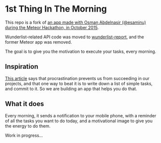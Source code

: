 # 1st Thing In The Morning

This repo is a fork of [an app made with Osman Abdelnasir (@esaminu)](https://github.com/AsianMeteorites/1st-thing) [during the Meteor Hackathon, in October 2015](http://devpost.com/software/1st-thing-in-the-morning).

Wunderlist-related API code was moved to [wunderlist-report](https://github.com/adrienjoly/wunderlist-report), and the former Meteor app was removed.

The goal is to give you the motivation to execute your tasks, every morning.

## Inspiration

[This article](http://productivityhacks.org/overcoming-procrastination/) says that procrastination prevents us from succeeding in our projects, and that one way to beat it is to write down a list of simple tasks, and commit to it. So we are building an app that helps you do that.

## What it does

Every morning, it sends a notification to your mobile phone, with a reminder of all the tasks you want to do today, and a motivational image to give you the energy to do them.

Work in progress...

